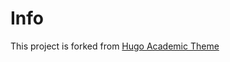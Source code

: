#  Info
This project is forked from [Hugo Academic Theme](https://github.com/wowchemy/starter-hugo-academic)

